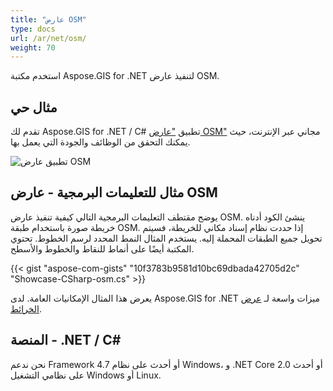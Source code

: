 ```yaml
---
title: "عارض OSM"
type: docs
url: /ar/net/osm/
weight: 70
---
```


استخدم مكتبة Aspose.GIS for .NET لتنفيذ عارض OSM.

## **مثال حي**

تقدم لك Aspose.GIS for .NET / C# تطبيق ["عارض OSM"](https://products.aspose.app/gis/viewer/osm) مجاني عبر الإنترنت، حيث يمكنك التحقق من الوظائف والجودة التي يعمل بها.

![تطبيق عارض OSM](viewer.png)

## **مثال للتعليمات البرمجية - عارض OSM**

يوضح مقتطف التعليمات البرمجية التالي كيفية تنفيذ عارض OSM. ينشئ الكود أدناه خريطة صورة باستخدام طبقة OSM. إذا حددت نظام إسناد مكاني للخريطة، فسيتم تحويل جميع الطبقات المحملة إليه.
يستخدم المثال النمط المحدد لرسم الخطوط. تحتوي المكتبة أيضًا على أنماط للنقاط والخطوط والأسطح.

{{< gist "aspose-com-gists" "10f3783b9581d10bc69dbada42705d2c" "Showcase-CSharp-osm.cs" >}}

يعرض هذا المثال الإمكانيات العامة. لدى Aspose.GIS for .NET ميزات واسعة لـ [عرض الخرائط](https://docs.aspose.com/gis/net/map-rendering/).

## **المنصة - ‎.NET / C#‎**

نحن ندعم Framework 4.7 أو أحدث على نظام Windows، و .NET Core 2.0 أو أحدث على نظامي التشغيل Windows أو Linux.
